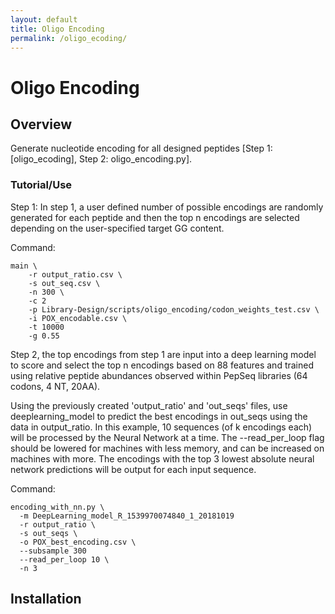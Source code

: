 ```yaml
---
layout: default
title: Oligo Encoding
permalink: /oligo_ecoding/
---
```

# Oligo Encoding

## Overview
Generate nucleotide encoding for all designed peptides [Step 1: [oligo_ecoding], Step 2: oligo_encoding.py].

### Tutorial/Use

Step 1:
In step 1, a user defined number of possible encodings are randomly generated for each peptide and then the top n encodings are selected depending on the user-specified target GG content.

Command:
```
main \
    -r output_ratio.csv \
    -s out_seq.csv \
    -n 300 \
    -c 2
    -p Library-Design/scripts/oligo_encoding/codon_weights_test.csv \
    -i POX_encodable.csv \
    -t 10000
    -g 0.55
```

Step 2, the top encodings from step 1 are input into a deep learning model to score and select the top n encodings based on 88 features and trained using relative peptide abundances observed within PepSeq libraries (64 codons, 4 NT, 20AA).

Using the previously created 'output_ratio' and 'out_seqs' files, use deeplearning_model to predict the best encodings in out_seqs using the data in output_ratio. In this example, 10 sequences (of k encodings each) will be processed by the Neural Network at a time. The --read_per_loop flag should be lowered for machines with less memory, and can be increased on machines with more. The encodings with the top 3 lowest absolute neural network predictions will be output for each input sequence.

Command:
```
encoding_with_nn.py \
  -m DeepLearning_model_R_1539970074840_1_20181019
  -r output_ratio \
  -s out_seqs \
  -o POX_best_encoding.csv \
  --subsample 300
  --read_per_loop 10 \
  -n 3
```

## Installation
